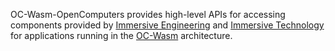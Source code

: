 OC-Wasm-OpenComputers provides high-level APIs for accessing components
provided by [Immersive
Engineering](https://curseforge.com/minecraft/mc-mods/immersive-engineering)
and [Immersive
Technology](https://www.curseforge.com/minecraft/mc-mods/mct-immersive-technology)
for applications running in the [OC-Wasm](https://gitlab.com/Hawk777/oc-wasm)
architecture.
